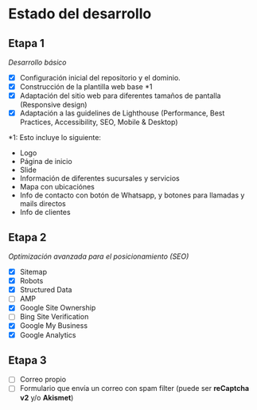 # Estado del desarrollo

## Etapa 1

*Desarrollo básico*

- [x] Configuración inicial del repositorio y el dominio.
- [x] Construcción de la plantilla web base *1
- [x] Adaptación del sitio web para diferentes tamaños de pantalla (Responsive design)
- [x] Adaptación a las guidelines de Lighthouse (Performance, Best Practices, Accessibility, SEO, Mobile & Desktop)

*1: Esto incluye lo siguiente:
- Logo
- Página de inicio
- Slide
- Información de diferentes sucursales y servicios
- Mapa con ubicaciónes
- Info de contacto con botón de Whatsapp, y botones para llamadas y mails directos
- Info de clientes

## Etapa 2

*Optimización avanzada para el posicionamiento (SEO)*

- [x] Sitemap
- [x] Robots
- [x] Structured Data
- [ ] AMP
- [x] Google Site Ownership
- [ ] Bing Site Verification
- [x] Google My Business
- [x] Google Analytics

## Etapa 3

- [ ] Correo propio
- [ ] Formulario que envía un correo con spam filter (puede ser **reCaptcha v2** y/o **Akismet**)
